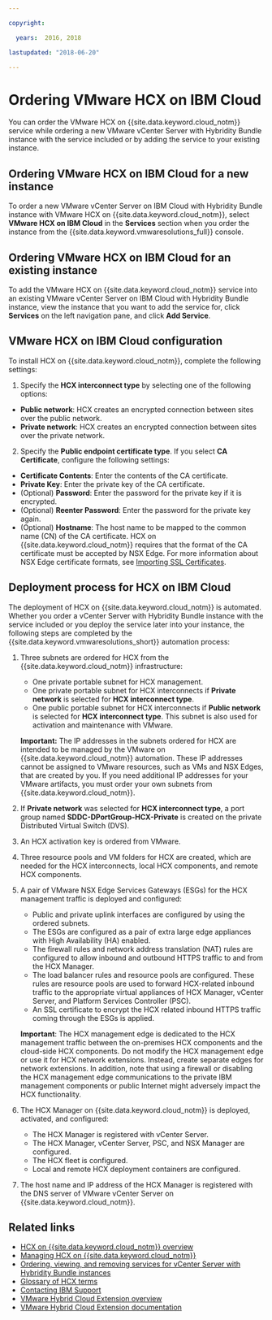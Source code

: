 ```yaml
---

copyright:

  years:  2016, 2018

lastupdated: "2018-06-20"

---
```


# Ordering VMware HCX on IBM Cloud

You can order the VMware HCX on {{site.data.keyword.cloud_notm}} service while ordering a new VMware vCenter Server with Hybridity Bundle instance with the service included or by adding the service to your existing instance.

## Ordering VMware HCX on IBM Cloud for a new instance

To order a new VMware vCenter Server on IBM Cloud with Hybridity Bundle instance with VMware HCX on {{site.data.keyword.cloud_notm}}, select **VMware HCX on IBM Cloud** in the **Services** section when you order the instance from the {{site.data.keyword.vmwaresolutions_full}} console.


## Ordering VMware HCX on IBM Cloud for an existing instance

To add the VMware HCX on {{site.data.keyword.cloud_notm}} service into an existing VMware vCenter Server on IBM Cloud with Hybridity Bundle instance, view the instance that you want to add the service for, click **Services** on the left navigation pane, and click **Add Service**.

## VMware HCX on IBM Cloud configuration

To install HCX on {{site.data.keyword.cloud_notm}}, complete the following settings:
1. Specify the **HCX interconnect type** by selecting one of the following options:
  * **Public network**: HCX creates an encrypted connection between sites over the public network.
  * **Private network**: HCX creates an encrypted connection between sites over the private network.
2. Specify the **Public endpoint certificate type**. If you select **CA Certificate**, configure the following settings:
  * **Certificate Contents**: Enter the contents of the CA certificate.
  * **Private Key**: Enter the private key of the CA certificate.
  * (Optional) **Password**: Enter the password for the private key if it is encrypted.
  * (Optional) **Reenter Password**: Enter the password for the private key again.
  * (Optional) **Hostname**: The host name to be mapped to the common name (CN) of the CA certificate. HCX on {{site.data.keyword.cloud_notm}} requires that the format of the CA certificate must be accepted by NSX Edge. For more information about NSX Edge certificate formats, see [Importing SSL Certificates](https://docs.vmware.com/en/VMware-NSX-for-vSphere/6.3/com.vmware.nsx.admin.doc/GUID-19D3A4FD-DF17-43A3-9343-25EE28273BC6.html).
  <!--Need enhancement, it is still not clear what the key pair is used for, is it for connecting to NSX? This is not in architecture doc either. -->

## Deployment process for HCX on IBM Cloud

The deployment of HCX on {{site.data.keyword.cloud_notm}} is automated. Whether you order a vCenter Server with Hybridity Bundle instance with the service included or you deploy the service later into your instance, the following steps are completed by the {{site.data.keyword.vmwaresolutions_short}} automation process:
1. Three subnets are ordered for HCX from the {{site.data.keyword.cloud_notm}} infrastructure:
   * One private portable subnet for HCX management.
   * One private portable subnet for HCX interconnects if **Private network** is selected for **HCX interconnect type**.
   * One public portable subnet for HCX interconnects if **Public network** is selected for **HCX interconnect type**. This subnet is also used for activation and maintenance with VMware.

   **Important:** The IP addresses in the subnets ordered for HCX are intended to be managed by the VMware on {{site.data.keyword.cloud_notm}} automation. These IP addresses cannot be assigned to VMware resources, such as VMs and NSX Edges, that are created by you. If you need additional IP addresses for your VMware artifacts, you must order your own subnets from {{site.data.keyword.cloud_notm}}.
2. If **Private network** was selected for **HCX interconnect type**, a port group named **SDDC-DPortGroup-HCX-Private** is created on the private Distributed Virtual Switch (DVS).
3. An HCX activation key is ordered from VMware.
4. Three resource pools and VM folders for HCX are created, which are needed for the HCX interconnects, local HCX components, and remote HCX components.
5. A pair of VMware NSX Edge Services Gateways (ESGs) for the HCX management traffic is deployed and configured:
   * Public and private uplink interfaces are configured by using the ordered subnets.
   * The ESGs are configured as a pair of extra large edge appliances with High Availability (HA) enabled.
   * The firewall rules and network address translation (NAT) rules are configured to allow inbound and outbound HTTPS traffic to and from the HCX Manager.
   * The load balancer rules and resource pools are configured. These rules are resource pools are used to forward HCX-related inbound traffic to the appropriate virtual appliances of HCX Manager, vCenter Server, and Platform Services Controller (PSC).
   * An SSL certificate to encrypt the HCX related inbound HTTPS traffic coming through the ESGs is applied.

   **Important**: The HCX management edge is dedicated to the HCX management traffic between the on-premises HCX components and the cloud-side HCX components. Do not modify the HCX management edge or use it for HCX network extensions. Instead, create separate edges for network extensions. In addition, note that using a firewall or disabling the HCX management edge communications to the private IBM management components or public Internet might adversely impact the HCX functionality.

6. The HCX Manager on {{site.data.keyword.cloud_notm}} is deployed, activated, and configured:
   * The HCX Manager is registered with vCenter Server.
   * The HCX Manager, vCenter Server, PSC, and NSX Manager are configured.
   * The HCX fleet is configured.
   * Local and remote HCX deployment containers are configured.
7. The host name and IP address of the HCX Manager is registered with the DNS server of VMware vCenter Server on {{site.data.keyword.cloud_notm}}.

## Related links

* [HCX on {{site.data.keyword.cloud_notm}} overview](hcx_considerations.html)
* [Managing HCX on {{site.data.keyword.cloud_notm}}](managinghcx.html)
* [Ordering, viewing, and removing services for vCenter Server with Hybridity Bundle instances](../vcenter/vc_hybrid_addingremovingservices.html)
* [Glossary of HCX terms](hcx_glossary.html)
* [Contacting IBM Support](../vmonic/trbl_support.html)
* [VMware Hybrid Cloud Extension overview](https://cloud.vmware.com/vmware-hcx)
* [VMware Hybrid Cloud Extension documentation](https://hcx.vmware.com/#vm-documentation)
